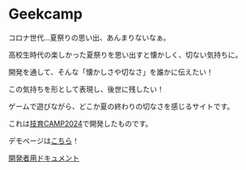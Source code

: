 # Geekcamp

コロナ世代...夏祭りの思い出、あんまりないなぁ。

高校生時代の楽しかった夏祭りを思い出すと懐かしく、切ない気持ちに。

開発を通して、そんな「懐かしさや切なさ」を誰かに伝えたい！

この気持ちを形として表現し、後世に残したい！

ゲームで遊びながら、どこか夏の終わりの切なさを感じるサイトです。

これは[技育CAMP2024](https://talent.supporterz.jp/events/6f769c37-5709-4ddc-804e-4c4ff38d2112/)で開発したものです。

デモページは[こちら](https://geek-camp-30a2f.web.app/)！

[開発者用ドキュメント](/docs/README.md)
